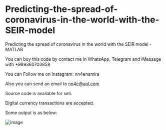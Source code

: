 # Predicting-the-spread-of-coronavirus-in-the-world-with-the-SEIR-model
Predicting the spread of coronavirus in the world with the SEIR model - MATLAB

You can buy this code by contact me in WhatsApp, Telegram and iMessage with +989360703858

You can Follow me on Instagram: nn4enamira

Also you can send an email to nn4e@aol.com

Source code is available for sell.

Digital currency transactions are accepted.

Some output is as below:

![image](https://github.com/user-attachments/assets/af8b78b4-d302-4dd0-bb09-9a094704687f)

